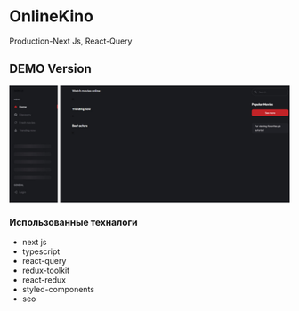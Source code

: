 # OnlineKino
Production-Next Js, React-Query

<h2>DEMO Version</h2>

<a href="#"><img src="./files/photo_2023-05-05_11-06-48.jpg" alt="jpg"/></a>


<h3>Использованные техналоги</h3>
<ul>
    <li>next js</li>
    <li>typescript</li>
    <li>react-query</li>
    <li>redux-toolkit</li>
    <li>react-redux</li>
    <li>styled-components</li>
    <li>seo</li>
</ul>


